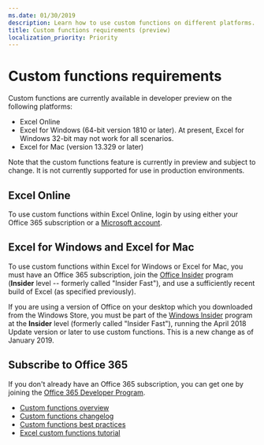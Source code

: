 ```yaml
---
ms.date: 01/30/2019
description: Learn how to use custom functions on different platforms. 
title: Custom functions requirements (preview)
localization_priority: Priority
---
```

# Custom functions requirements

Custom functions are currently available in developer preview on the following platforms:

- Excel Online
- Excel for Windows (64-bit version 1810 or later). At present, Excel for Windows 32-bit may not work for all scenarios. 
- Excel for Mac (version 13.329 or later)

Note that the custom functions feature is currently in preview and subject to change. It is not currently supported for use in production environments.

## Excel Online
To use custom functions within Excel Online, login by using either your Office 365 subscription or a [Microsoft account](https://account.microsoft.com/account). 

## Excel for Windows and Excel for Mac
To use custom functions within Excel for Windows or Excel for Mac, you must have an Office 365 subscription, join the [Office Insider](https://products.office.com/office-insider) program (**Insider** level -- formerly called "Insider Fast"), and use a sufficiently recent build of Excel (as specified previously).

If you are using a version of Office on your desktop which you downloaded from the Windows Store, you must be part of the [Windows Insider](https://insider.windows.com/) program at the **Insider** level (formerly called "Insider Fast"), running the April 2018 Update version or later to use custom functions. This is a new change as of January 2019.

## Subscribe to Office 365
If you don't already have an Office 365 subscription, you can get one by joining the [Office 365 Developer Program](https://developer.microsoft.com/en-us/office/dev-program).


* [Custom functions overview](custom-functions-overview.md)
* [Custom functions changelog](custom-functions-changelog.md)
* [Custom functions best practices](custom-functions-best-practices.md)
* [Excel custom functions tutorial](../tutorials/excel-tutorial-create-custom-functions.md)
